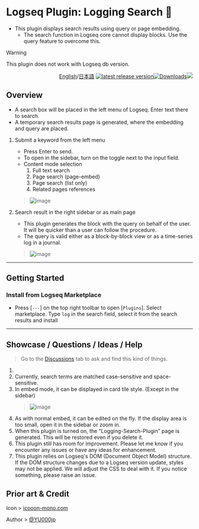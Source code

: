 # Logseq Plugin: Logging Search 📝

- This plugin displays search results using query or page embedding.
  - The search function in Logseq core cannot display blocks. Use the query feature to overcome this.

> [!WARNING]
This plugin does not work with Logseq db version.

<div align="right">

[English](https://github.com/YU000jp/logseq-plugin-logging-search/)/[日本語](https://github.com/YU000jp/logseq-plugin-logging-search/blob/main/readme.ja.md) [![latest release version](https://img.shields.io/github/v/release/YU000jp/logseq-plugin-logging-search)](https://github.com/YU000jp/logseq-plugin-logging-search/releases)[![Downloads](https://img.shields.io/github/downloads/YU000jp/logseq-plugin-logging-search/total.svg)](https://github.com/YU000jp/logseq-plugin-logging-search/releases)<!-- Published 2023 --><a href="https://www.buymeacoffee.com/yu000japan"><img src="https://img.buymeacoffee.com/button-api/?text=Buy me a pizza&emoji=🍕&slug=yu000japan&button_colour=FFDD00&font_colour=000000&font_family=Poppins&outline_colour=000000&coffee_colour=ffffff" /></a>
</div>

## Overview

- A search box will be placed in the left menu of Logseq. Enter text there to search.
- A temporary search results page is generated, where the embedding and query are placed.

1. Submit a keyword from the left menu
   - Press Enter to send.
   - To open in the sidebar, turn on the toggle next to the input field.
   - Content mode selection
     1. Full text search
     2. Page search (page-embed)
     3. Page search (list only)
     4. Related pages references
   > ![image](https://github.com/user-attachments/assets/ac903fd7-5cd3-4b0a-97fb-df3a43fc0967)

2. Search result in the right sidebar or as main page
   - This plugin generates the block with the query on behalf of the user. It will be quicker than a user can follow the procedure.
   - The query is valid either as a block-by-block view or as a time-series log in a journal.
   > ![image](https://github.com/user-attachments/assets/ff2210a6-967f-449f-8f51-d90f3938daa9)

---

## Getting Started

### Install from Logseq Marketplace

- Press [`---`] on the top right toolbar to open [`Plugins`]. Select marketplace. Type `log` in the search field, select it from the search results and install

---

## Showcase / Questions / Ideas / Help

> Go to the [Discussions](https://github.com/YU000jp/logseq-plugin-logging-search/discussions) tab to ask and find this kind of things.
1. 
1. Currently, search terms are matched case-sensitive and space-sensitive.
1. In embed mode, it can be displayed in card tile style. (Except in the sidebar)
   > ![image](https://github.com/user-attachments/assets/671fd65c-ed02-4b15-8bbc-c8fa1757b84b)
1. As with normal embed, it can be edited on the fly. If the display area is too small, open it in the sidebar or zoom in.
1. When this plugin is turned on, the “Logging-Search-Plugin” page is generated. This will be restored even if you delete it.
1. This plugin still has room for improvement. Please let me know if you encounter any issues or have any ideas for enhancement.
1. This plugin relies on Logseq's DOM (Document Object Model) structure. If the DOM structure changes due to a Logseq version update, styles may not be applied. We will adjust the CSS to deal with it. If you notice something, please raise an issue.

## Prior art & Credit

Icon > [icooon-mono.com](https://icooon-mono.com/11095-%e6%9e%a0%e3%81%a4%e3%81%8d%e3%81%ae%e7%be%bd%e6%a0%b9%e3%83%9a%e3%83%b3%e3%81%ae%e3%82%a2%e3%82%a4%e3%82%b3%e3%83%b3%e7%b4%a0%e6%9d%90/)

Author > [@YU000jp](https://github.com/YU000jp)
